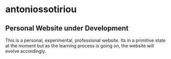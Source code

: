 # antoniossotiriou
## Personal Website under Development

This is a personal, experimental, professional website.
Its in a primitive state at the moment but as the learning process is going on,
the website will evolve accordingly.
